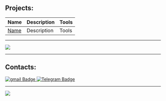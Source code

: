 ## Projects:
| Name | Description | Tools |
| --- | --- | --- |
| [Name](https://github.com/wasabully) | Description  | Tools|


---

[![](https://www.codewars.com/users/bessacoc/badges/large)](https://www.codewars.com/users/bessacoc)

---

## Contacts:
<div id="badges">
  <a href="mailto:dd.danildemchenko@gmail.com">
    <img src="https://img.shields.io/badge/Gmail-black?style=for-the-badge&logo=gmail&logoColor=white" alt="gmail Badge"/>
  </a>
  <a href="https://t.me/wasabully">
    <img src="https://img.shields.io/badge/Telegram-black?style=for-the-badge&logo=telegram&logoColor=white" alt="Telegram Badge"/>
  </a>
</div>


---

[![](https://visitcount.itsvg.in/api?id=wasabully&label=Profile%20Views&color=12&icon=2&pretty=true)](https://visitcount.itsvg.in)

